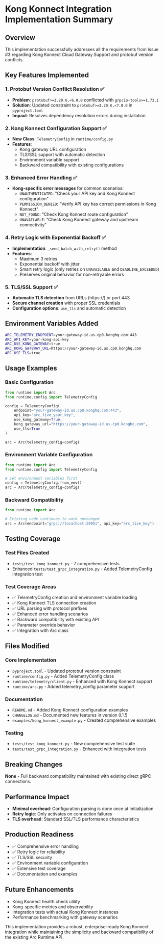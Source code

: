 # Kong Konnect Integration Implementation Summary

## Overview
This implementation successfully addresses all the requirements from Issue #3 regarding Kong Konnect Cloud Gateway Support and protobuf version conflicts.

## Key Features Implemented

### 1. Protobuf Version Conflict Resolution ✅
- **Problem**: `protobuf>=3.20.0,<6.0.0` conflicted with `grpcio-tools>=1.73.1`
- **Solution**: Updated constraint to `protobuf>=3.20.0,<7.0.0` in `pyproject.toml`
- **Impact**: Resolves dependency resolution errors during installation

### 2. Kong Konnect Configuration Support ✅
- **New Class**: `TelemetryConfig` in `runtime/config.py`
- **Features**:
  - Kong gateway URL configuration
  - TLS/SSL support with automatic detection
  - Environment variable support
  - Backward compatibility with existing configurations

### 3. Enhanced Error Handling ✅
- **Kong-specific error messages** for common scenarios:
  - `UNAUTHENTICATED`: "Check your API key and Kong Konnect configuration"
  - `PERMISSION_DENIED`: "Verify API key has correct permissions in Kong Konnect"
  - `NOT_FOUND`: "Check Kong Konnect route configuration"
  - `UNAVAILABLE`: "Check Kong Konnect gateway and upstream connectivity"

### 4. Retry Logic with Exponential Backoff ✅
- **Implementation**: `_send_batch_with_retry()` method
- **Features**:
  - Maximum 3 retries
  - Exponential backoff with jitter
  - Smart retry logic (only retries on `UNAVAILABLE` and `DEADLINE_EXCEEDED`)
  - Preserves original behavior for non-retryable errors

### 5. TLS/SSL Support ✅
- **Automatic TLS detection** from URLs (https://) or port 443
- **Secure channel creation** with proper SSL credentials
- **Configuration options**: `use_tls` and automatic detection

## Environment Variables Added

```bash
ARC_TELEMETRY_ENDPOINT=your-gateway-id.us.cp0.konghq.com:443
ARC_API_KEY=your-kong-api-key
ARC_USE_KONG_GATEWAY=true
ARC_KONG_GATEWAY_URL=https://your-gateway-id.us.cp0.konghq.com
ARC_USE_TLS=true
```

## Usage Examples

### Basic Configuration
```python
from runtime import Arc
from runtime.config import TelemetryConfig

config = TelemetryConfig(
    endpoint="your-gateway-id.us.cp0.konghq.com:443",
    api_key="arc_live_your_key",
    use_kong_gateway=True,
    kong_gateway_url="https://your-gateway-id.us.cp0.konghq.com",
    use_tls=True
)

arc = Arc(telemetry_config=config)
```

### Environment Variable Configuration
```python
from runtime import Arc
from runtime.config import TelemetryConfig

# Set environment variables first
config = TelemetryConfig.from_env()
arc = Arc(telemetry_config=config)
```

### Backward Compatibility
```python
from runtime import Arc

# Existing code continues to work unchanged
arc = Arc(endpoint="grpc://localhost:50051", api_key="arc_live_key")
```

## Testing Coverage

### Test Files Created
- `tests/test_kong_konnect.py` - 7 comprehensive tests
- Enhanced `tests/test_grpc_integration.py` - Added TelemetryConfig integration test

### Test Coverage Areas
- ✅ TelemetryConfig creation and environment variable loading
- ✅ Kong Konnect TLS connection creation
- ✅ URL parsing with protocol prefixes
- ✅ Enhanced error handling scenarios
- ✅ Backward compatibility with existing API
- ✅ Parameter override behavior
- ✅ Integration with Arc class

## Files Modified

### Core Implementation
- `pyproject.toml` - Updated protobuf version constraint
- `runtime/config.py` - Added TelemetryConfig class
- `runtime/telemetry/client.py` - Enhanced with Kong Konnect support
- `runtime/arc.py` - Added telemetry_config parameter support

### Documentation
- `README.md` - Added Kong Konnect configuration examples
- `CHANGELOG.md` - Documented new features in version 0.1.5
- `examples/kong_konnect_example.py` - Created comprehensive examples

### Testing
- `tests/test_kong_konnect.py` - New comprehensive test suite
- `tests/test_grpc_integration.py` - Enhanced with integration tests

## Breaking Changes
**None** - Full backward compatibility maintained with existing direct gRPC connections.

## Performance Impact
- **Minimal overhead**: Configuration parsing is done once at initialization
- **Retry logic**: Only activates on connection failures
- **TLS overhead**: Standard SSL/TLS performance characteristics

## Production Readiness
- ✅ Comprehensive error handling
- ✅ Retry logic for reliability
- ✅ TLS/SSL security
- ✅ Environment variable configuration
- ✅ Extensive test coverage
- ✅ Documentation and examples

## Future Enhancements
- Kong Konnect health check utility
- Kong-specific metrics and observability
- Integration tests with actual Kong Konnect instances
- Performance benchmarking with gateway scenarios

This implementation provides a robust, enterprise-ready Kong Konnect integration while maintaining the simplicity and backward compatibility of the existing Arc Runtime API.